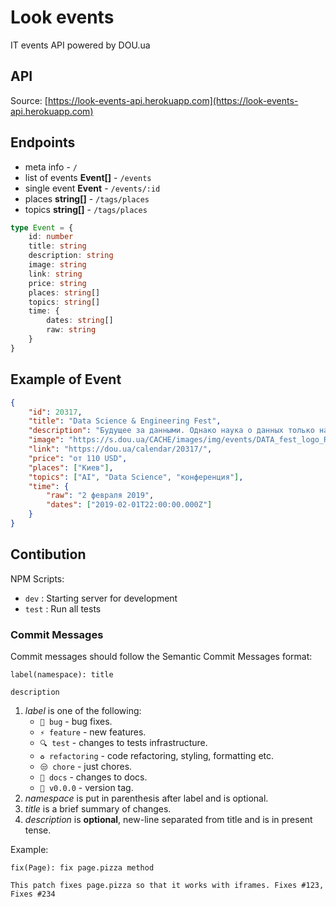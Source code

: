 # Look events

IT events API powered by DOU.ua

## API

Source: [https://look-events-api.herokuapp.com](https://look-events-api.herokuapp.com)

## Endpoints

-   meta info - `/`
-   list of events **Event[]** - `/events`
-   single event **Event** - `/events/:id`
-   places **string[]** - `/tags/places`
-   topics **string[]** - `/tags/places`

```ts
type Event = {
    id: number
    title: string
    description: string
    image: string
    link: string
    price: string
    places: string[]
    topics: string[]
    time: {
        dates: string[]
        raw: string
    }
}
```

## Example of Event

```json
{
    "id": 20317,
    "title": "Data Science & Engineering Fest",
    "description": "Будущее за данными. Однако наука о данных только начинает по-настоящему набирать обороты.",
    "image": "https://s.dou.ua/CACHE/images/img/events/DATA_fest_logo_RGB/41bd00fde4f9c738c997ffedd6495674.png",
    "link": "https://dou.ua/calendar/20317/",
    "price": "от 110 USD",
    "places": ["Киев"],
    "topics": ["AI", "Data Science", "конференция"],
    "time": {
        "raw": "2 февраля 2019",
        "dates": ["2019-02-01T22:00:00.000Z"]
    }
}
```

## Contibution

NPM Scripts:

-   `dev` : Starting server for development
-   `test` : Run all tests

### Commit Messages

Commit messages should follow the Semantic Commit Messages format:

```
label(namespace): title

description
```

1.  _label_ is one of the following:
    -   `🐞 bug` - bug fixes.
    -   `⚡️ feature` - new features.
    -   `🔍 test` - changes to tests infrastructure.
    -   `♻️ refactoring` - code refactoring, styling, formatting etc.
    -   `😒 chore` - just chores.
    -   `📝 docs` - changes to docs.
    -   `🔖 v0.0.0` - version tag.
2.  _namespace_ is put in parenthesis after label and is optional.
3.  _title_ is a brief summary of changes.
4.  _description_ is **optional**, new-line separated from title and is in present tense.

Example:

```
fix(Page): fix page.pizza method

This patch fixes page.pizza so that it works with iframes. Fixes #123, Fixes #234
```

